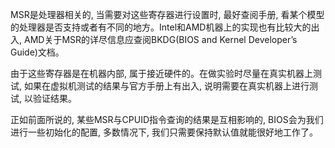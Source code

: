 MSR是处理器相关的, 当需要对这些寄存器进行设置时, 最好查阅手册, 看某个模型的处理器是否支持或者有不同的地方。Intel和AMD机器上的实现也有比较大的出入, AMD关于MSR的详尽信息应查阅BKDG(BIOS and Kernel Developer’s Guide)文档。

由于这些寄存器是在机器内部, 属于接近硬件的。在做实验时尽量在真实机器上测试, 如果在虚拟机测试的结果与官方手册上有出入, 说明需要在真实机器上进行测试, 以验证结果。

正如前面所说的, 某些MSR与CPUID指令查询的结果是互相影响的, BIOS会为我们进行一些初始化的配置, 多数情况下, 我们只需要保持默认值就能很好地工作了。